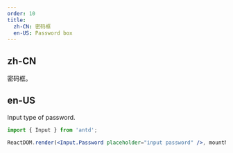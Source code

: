 ```yaml
---
order: 10
title:
  zh-CN: 密码框
  en-US: Password box
---
```


## zh-CN

密码框。

## en-US

Input type of password.

```jsx
import { Input } from 'antd';

ReactDOM.render(<Input.Password placeholder="input password" />, mountNode);
```
